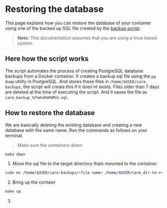 # Restoring the database
This page explains how you can restore the database of your container using one of 
the backed up SQL file created by the [backup-script](https://github.com/dumbstertruck3/care/blob/docker_backup/scripts/backup.sh).
> **Note:** This documentation assumes that you are using a linux based system
## Here how the script works
The script automates the process of creating PostgreSQL database backups from
a Docker container. It creates a backup sql file using the `pg dump` utility in PostgreSQL.
And stores these files in `/home/$USER/care-backups`, the script will create this if it does'nt exists. Files older than 7 days are deleted at
the time of executing the script. And it saves the file as `care_backup_%Y%m%d%H%M%S.sql`.

## How to restore the database
We are basically deleting the existing database and creating a new database with the same name. Run the commands as follows on your terminal.
> Make sure the containers down
```bash
make down
```
1. Move the sql file to the target directory thats mounted to the container.
```bash
sudo mv /home/$USER/care-backups/<file name> /home/$USER/care_dir-to-read
```
2. Bring up the contaier
```bash
make up
```
3. 
